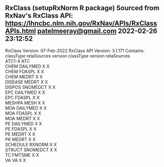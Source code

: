 RxClass (setupRxNorm R package)
Sourced from RxNav's RxClass API: https://lhncbc.nlm.nih.gov/RxNav/APIs/RxClassAPIs.html
patelmeeray@gmail.com
2022-02-26 23:12:52
---
RxClass Version:		 07-Feb-2022
RxClass API Version: 3.1.171
Contains: 
	 	classType   relaSources   version classType   version relaSources  
	 	ATC1-4      ATC                                                    
	 	CHEM        DAILYMED      X                   X                    
	 	CHEM        FDASPL        X                   X                    
	 	CHEM        MEDRT         X                   X                    
	 	DISEASE     MEDRT         X                   X                    
	 	DISPOS      SNOMEDCT      X                   X                    
	 	EPC         DAILYMED      X                   X                    
	 	EPC         FDASPL        X                   X                    
	 	MESHPA      MESH          X                   X                    
	 	MOA         DAILYMED      X                   X                    
	 	MOA         FDASPL        X                   X                    
	 	MOA         MEDRT         X                   X                    
	 	PE          DAILYMED      X                   X                    
	 	PE          FDASPL        X                   X                    
	 	PE          MEDRT         X                   X                    
	 	PK          MEDRT         X                   X                    
	 	SCHEDULE    RXNORM        X                   X                    
	 	STRUCT      SNOMEDCT      X                   X                    
	 	TC          FMTSME        X                   X                    
	 	VA          VA            X                   X                    
